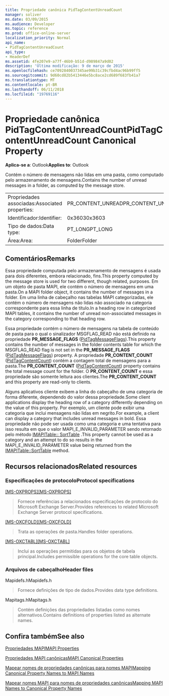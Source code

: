 ```yaml
---
title: Propriedade canônica PidTagContentUnreadCount
manager: soliver
ms.date: 03/09/2015
ms.audience: Developer
ms.topic: reference
ms.prod: office-online-server
localization_priority: Normal
api_name:
- PidTagContentUnreadCount
api_type:
- HeaderDef
ms.assetid: 4fe207e9-a77f-46b9-b51d-d989847a9d02
description: 'Última modificação: 9 de março de 2015'
ms.openlocfilehash: ce7092840037345ae99b31c39cfbd4ac96b99ff5
ms.sourcegitcommit: 9d60cd82b5413446e5bc8ace2cd689f683fb41a7
ms.translationtype: MT
ms.contentlocale: pt-BR
ms.lasthandoff: 06/11/2018
ms.locfileid: "19769116"
---
```

# <a name="pidtagcontentunreadcount-canonical-property"></a><span data-ttu-id="f6540-103">Propriedade canônica PidTagContentUnreadCount</span><span class="sxs-lookup"><span data-stu-id="f6540-103">PidTagContentUnreadCount Canonical Property</span></span>

  
  
<span data-ttu-id="f6540-104">**Aplica-se a**: Outlook</span><span class="sxs-lookup"><span data-stu-id="f6540-104">**Applies to**: Outlook</span></span> 
  
<span data-ttu-id="f6540-105">Contém o número de mensagens não lidas em uma pasta, como computado pelo armazenamento de mensagens.</span><span class="sxs-lookup"><span data-stu-id="f6540-105">Contains the number of unread messages in a folder, as computed by the message store.</span></span> 
  
|||
|:-----|:-----|
|<span data-ttu-id="f6540-106">Propriedades associadas:</span><span class="sxs-lookup"><span data-stu-id="f6540-106">Associated properties:</span></span>  <br/> |<span data-ttu-id="f6540-107">PR_CONTENT_UNREAD</span><span class="sxs-lookup"><span data-stu-id="f6540-107">PR_CONTENT_UNREAD</span></span>  <br/> |
|<span data-ttu-id="f6540-108">Identificador:</span><span class="sxs-lookup"><span data-stu-id="f6540-108">Identifier:</span></span>  <br/> |<span data-ttu-id="f6540-109">0x3603</span><span class="sxs-lookup"><span data-stu-id="f6540-109">0x3603</span></span>  <br/> |
|<span data-ttu-id="f6540-110">Tipo de dados:</span><span class="sxs-lookup"><span data-stu-id="f6540-110">Data type:</span></span>  <br/> |<span data-ttu-id="f6540-111">PT_LONG</span><span class="sxs-lookup"><span data-stu-id="f6540-111">PT_LONG</span></span>  <br/> |
|<span data-ttu-id="f6540-112">Área:</span><span class="sxs-lookup"><span data-stu-id="f6540-112">Area:</span></span>  <br/> |<span data-ttu-id="f6540-113">Folder</span><span class="sxs-lookup"><span data-stu-id="f6540-113">Folder</span></span>  <br/> |
   
## <a name="remarks"></a><span data-ttu-id="f6540-114">Comentários</span><span class="sxs-lookup"><span data-stu-id="f6540-114">Remarks</span></span>

<span data-ttu-id="f6540-115">Essa propriedade computada pelo armazenamento de mensagens é usada para dois diferentes, embora relacionado, fins.</span><span class="sxs-lookup"><span data-stu-id="f6540-115">This property computed by the message store is used for two different, though related, purposes.</span></span> <span data-ttu-id="f6540-116">Em um objeto de pasta MAPI, ele contém o número de mensagens em uma pasta.</span><span class="sxs-lookup"><span data-stu-id="f6540-116">On a MAPI folder object, it contains the number of messages in a folder.</span></span> <span data-ttu-id="f6540-117">Em uma linha de cabeçalho nas tabelas MAPI categorizadas, ele contém o número de mensagens não lidas não associado na categoria correspondente para essa linha de título.</span><span class="sxs-lookup"><span data-stu-id="f6540-117">In a heading row in categorized MAPI tables, it contains the number of unread non-associated messages in the category corresponding to that heading row.</span></span>
  
<span data-ttu-id="f6540-118">Essa propriedade contém o número de mensagens na tabela de conteúdo de pasta para o qual o sinalizador MSGFLAG_READ não está definido na propriedade **PR_MESSAGE_FLAGS** ([PidTagMessageFlags](pidtagmessageflags-canonical-property.md)).</span><span class="sxs-lookup"><span data-stu-id="f6540-118">This property contains the number of messages in the folder contents table for which the MSGFLAG_READ flag is not set in the **PR_MESSAGE_FLAGS** ([PidTagMessageFlags](pidtagmessageflags-canonical-property.md)) property.</span></span> <span data-ttu-id="f6540-119">A propriedade **PR_CONTENT_COUNT** ([PidTagContentCount](pidtagcontentcount-canonical-property.md)) contém a contagem total de mensagens para a pasta.</span><span class="sxs-lookup"><span data-stu-id="f6540-119">The **PR_CONTENT_COUNT** ([PidTagContentCount](pidtagcontentcount-canonical-property.md)) property contains the total message count for the folder.</span></span> <span data-ttu-id="f6540-120">O **PR_CONTENT_COUNT** e essa propriedade são somente leitura aos clientes.</span><span class="sxs-lookup"><span data-stu-id="f6540-120">The **PR_CONTENT_COUNT** and this property are read-only to clients.</span></span> 
  
<span data-ttu-id="f6540-121">Alguns aplicativos cliente exibem a linha do cabeçalho de uma categoria de forma diferente, dependendo do valor dessa propriedade.</span><span class="sxs-lookup"><span data-stu-id="f6540-121">Some client applications display the heading row of a category differently depending on the value of this property.</span></span> <span data-ttu-id="f6540-122">Por exemplo, um cliente pode exibir uma categoria que inclui mensagens não lidas em negrito.</span><span class="sxs-lookup"><span data-stu-id="f6540-122">For example, a client can display a category that includes unread messages in bold.</span></span> <span data-ttu-id="f6540-123">Essa propriedade não pode ser usada como uma categoria e uma tentativa para isso resulta em que o valor MAPI_E_INVALID_PARAMETER sendo retornado pelo método [IMAPITable:: SortTable](imapitable-sorttable.md) .</span><span class="sxs-lookup"><span data-stu-id="f6540-123">This property cannot be used as a category and an attempt to do so results in the MAPI_E_INVALID_PARAMETER value being returned from the [IMAPITable::SortTable](imapitable-sorttable.md) method.</span></span> 
  
## <a name="related-resources"></a><span data-ttu-id="f6540-124">Recursos relacionados</span><span class="sxs-lookup"><span data-stu-id="f6540-124">Related resources</span></span>

### <a name="protocol-specifications"></a><span data-ttu-id="f6540-125">Especificações de protocolo</span><span class="sxs-lookup"><span data-stu-id="f6540-125">Protocol specifications</span></span>

<span data-ttu-id="f6540-126">[[MS-OXPROPS]](http://msdn.microsoft.com/library/f6ab1613-aefe-447d-a49c-18217230b148%28Office.15%29.aspx)</span><span class="sxs-lookup"><span data-stu-id="f6540-126">[[MS-OXPROPS]](http://msdn.microsoft.com/library/f6ab1613-aefe-447d-a49c-18217230b148%28Office.15%29.aspx)</span></span>
  
> <span data-ttu-id="f6540-127">Fornece referências a relacionados especificações de protocolo do Microsoft Exchange Server.</span><span class="sxs-lookup"><span data-stu-id="f6540-127">Provides references to related Microsoft Exchange Server protocol specifications.</span></span>
    
<span data-ttu-id="f6540-128">[[MS-OXCFOLD]](http://msdn.microsoft.com/library/c0f31b95-c07f-486c-98d9-535ed9705fbf%28Office.15%29.aspx)</span><span class="sxs-lookup"><span data-stu-id="f6540-128">[[MS-OXCFOLD]](http://msdn.microsoft.com/library/c0f31b95-c07f-486c-98d9-535ed9705fbf%28Office.15%29.aspx)</span></span>
  
> <span data-ttu-id="f6540-129">Trata as operações de pasta.</span><span class="sxs-lookup"><span data-stu-id="f6540-129">Handles folder operations.</span></span>
    
<span data-ttu-id="f6540-130">[[MS-OXCTABL]](http://msdn.microsoft.com/library/d33612dc-36a8-4623-8a26-c156cf8aae4b%28Office.15%29.aspx)</span><span class="sxs-lookup"><span data-stu-id="f6540-130">[[MS-OXCTABL]](http://msdn.microsoft.com/library/d33612dc-36a8-4623-8a26-c156cf8aae4b%28Office.15%29.aspx)</span></span>
  
> <span data-ttu-id="f6540-131">Inclui as operações permitidas para os objetos de tabela principal.</span><span class="sxs-lookup"><span data-stu-id="f6540-131">Includes permissible operations for the core table objects.</span></span>
    
### <a name="header-files"></a><span data-ttu-id="f6540-132">Arquivos de cabeçalho</span><span class="sxs-lookup"><span data-stu-id="f6540-132">Header files</span></span>

<span data-ttu-id="f6540-133">Mapidefs.h</span><span class="sxs-lookup"><span data-stu-id="f6540-133">Mapidefs.h</span></span>
  
> <span data-ttu-id="f6540-134">Fornece definições de tipo de dados.</span><span class="sxs-lookup"><span data-stu-id="f6540-134">Provides data type definitions.</span></span>
    
<span data-ttu-id="f6540-135">Mapitags.h</span><span class="sxs-lookup"><span data-stu-id="f6540-135">Mapitags.h</span></span>
  
> <span data-ttu-id="f6540-136">Contém definições das propriedades listadas como nomes alternativos.</span><span class="sxs-lookup"><span data-stu-id="f6540-136">Contains definitions of properties listed as alternate names.</span></span>
    
## <a name="see-also"></a><span data-ttu-id="f6540-137">Confira também</span><span class="sxs-lookup"><span data-stu-id="f6540-137">See also</span></span>



[<span data-ttu-id="f6540-138">Propriedades MAPI</span><span class="sxs-lookup"><span data-stu-id="f6540-138">MAPI Properties</span></span>](mapi-properties.md)
  
[<span data-ttu-id="f6540-139">Propriedades MAPI canônicas</span><span class="sxs-lookup"><span data-stu-id="f6540-139">MAPI Canonical Properties</span></span>](mapi-canonical-properties.md)
  
[<span data-ttu-id="f6540-140">Mapear nomes de propriedades canônicas para nomes MAPI</span><span class="sxs-lookup"><span data-stu-id="f6540-140">Mapping Canonical Property Names to MAPI Names</span></span>](mapping-canonical-property-names-to-mapi-names.md)
  
[<span data-ttu-id="f6540-141">Mapear nomes MAPI para nomes de propriedades canônicas</span><span class="sxs-lookup"><span data-stu-id="f6540-141">Mapping MAPI Names to Canonical Property Names</span></span>](mapping-mapi-names-to-canonical-property-names.md)

